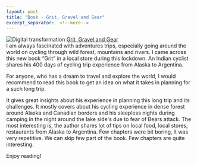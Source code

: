 ```yaml
---
layout: post
title: "Book - Grit, Gravel and Gear"
excerpt_separator:  <!--more-->
---
```


<img src="/blog/images/dhruvbogra.jpg" alt="Digital transformation"> 
<a href="https://www.amazon.in/Grit-Gravel-Gear-hundred-bicycle-ebook/dp/B086YY3JG3/ref=sr_1_2?crid=3UQZO2B51BO7C&dchild=1&keywords=dhruv+bogra&qid=1592308563&sprefix=dhruv+bogra%2Caps%2C458&sr=8-2">Grit, Gravel and Gear</a>
<br>
<div>
I am always fascinated with adventures trips, especially going around the world on cycling through wild forest, mountains and rivers. I came across this new book “Grit” in a local store during this lockdown.  An Indian cyclist shares his 400 days of cycling trip experience from Alaska to Argentina.  

For anyone, who has a dream to travel and explore the world, I would recommend to read this book to get an idea on what it takes in planning for a such long trip.  

It gives great insights about his experience in planning this long trip and its challenges. It mostly covers about his cycling experience in dense forest around Alaska and Canadian borders and his sleepless nights during camping in the night around the lake side's due to fear of Bears attack. The most interesting is, the author shares lot of tips on local food, local stores, restaurants from Alaska to Argentina. Few chapters were bit boring, it was very repetitive. We can skip few part of the book. Few chapters are quite interesting.  

Enjoy reading! 

 </div>
<br>
<div>
<br>
<script type="text/javascript" src="https://platform-api.sharethis.com/js/sharethis.js#property=5eaba5f77525e90012616b98&product=inline-share-buttons" async="async"></script>

<div class="sharethis-inline-share-buttons"></div>